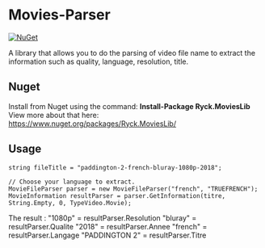 # Movies-Parser 
[![NuGet](https://img.shields.io/nuget/v/Ryck.MoviesLib.svg)](https://www.nuget.org/packages/Ryck.MoviesLib)

A library that allows you to do the parsing of video file name to extract the information such as quality, language, resolution, title.

## Nuget

Install from Nuget using the command: **Install-Package Ryck.MoviesLib**
View more about that here: https://www.nuget.org/packages/Ryck.MoviesLib/

## Usage

    string fileTitle = "paddington-2-french-bluray-1080p-2018";
    
    // Choose your language to extract.
    MovieFileParser parser = new MovieFileParser("french", "TRUEFRENCH");
    MovieInformation resultParser = parser.GetInformation(titre, String.Empty, 0, TypeVideo.Movie);

The result : 
    "1080p" = resultParser.Resolution
    "bluray" = resultParser.Qualite
    "2018" = resultParser.Annee
    "french" = resultParser.Langage
    "PADDINGTON 2" = resultParser.Titre